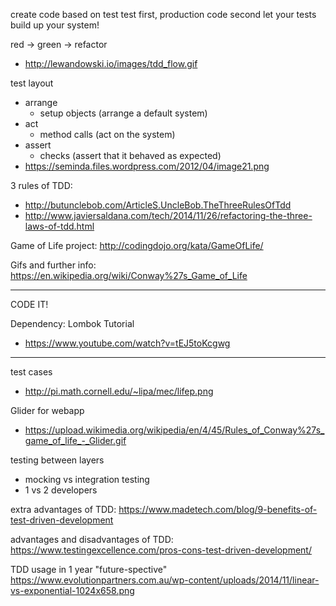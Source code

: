 create code based on test
    test first, production code second
    let your tests build up your system!

red -> green -> refactor
* http://lewandowski.io/images/tdd_flow.gif

test layout
* arrange
    * setup objects (arrange a default system)
* act
    * method calls (act on the system)
* assert
    * checks (assert that it behaved as expected)
* https://seminda.files.wordpress.com/2012/04/image21.png

3 rules of TDD:
* http://butunclebob.com/ArticleS.UncleBob.TheThreeRulesOfTdd
* http://www.javiersaldana.com/tech/2014/11/26/refactoring-the-three-laws-of-tdd.html

Game of Life project: http://codingdojo.org/kata/GameOfLife/

Gifs and further info: https://en.wikipedia.org/wiki/Conway%27s_Game_of_Life

***
CODE IT!

Dependency: Lombok Tutorial
* https://www.youtube.com/watch?v=tEJ5toKcgwg
***

test cases
* http://pi.math.cornell.edu/~lipa/mec/lifep.png

Glider for webapp
* https://upload.wikimedia.org/wikipedia/en/4/45/Rules_of_Conway%27s_game_of_life_-_Glider.gif

testing between layers
* mocking vs integration testing
* 1 vs 2 developers

extra advantages of TDD: https://www.madetech.com/blog/9-benefits-of-test-driven-development

advantages and disadvantages of TDD: https://www.testingexcellence.com/pros-cons-test-driven-development/

TDD usage in 1 year "future-spective"
    https://www.evolutionpartners.com.au/wp-content/uploads/2014/11/linear-vs-exponential-1024x658.png